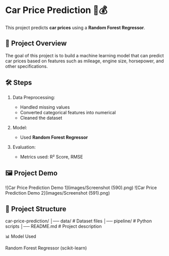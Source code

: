# Car Price Prediction 🚗💰

This project predicts **car prices** using a **Random Forest Regressor**.

## 📌 Project Overview
The goal of this project is to build a machine learning model that can predict car prices based on features such as mileage, engine size, horsepower, and other specifications.

## 🛠️ Steps
1. Data Preprocessing:
   - Handled missing values
   - Converted categorical features into numerical
   - Cleaned the dataset

2. Model:
   - Used **Random Forest Regressor**

3. Evaluation:
   - Metrics used: R² Score, RMSE


## 🖼️ Project Demo

![Car Price Prediction Demo 1](images/Screenshot (590).png)
![Car Price Prediction Demo 2](images/Screenshot (591).png)


## 📂 Project Structure
car-price-prediction/
│── data/ # Dataset files
│── pipeline/ # Python scripts
│── README.md # Project description



📊 Model Used

Random Forest Regressor (scikit-learn)
